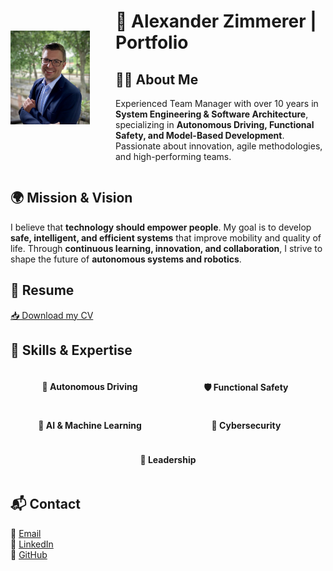 <div style="display: flex; align-items: center;">
    <div style="flex: 1; text-align: left;">
        <img src="./images/Bewerbungsfoto.jpeg" alt="Alexander Zimmerer" style="height: 150px;">
    </div>
    <div style="flex: 2;">
        <h1>🚀 Alexander Zimmerer | Portfolio</h1>  
        <h2>👨‍💻 About Me</h2>
        <p>Experienced Team Manager with over 10 years in <strong>System Engineering & Software Architecture</strong>, specializing in <strong>Autonomous Driving, Functional Safety, and Model-Based Development</strong>. Passionate about innovation, agile methodologies, and high-performing teams.</p>
    </div>
</div>

## 🌍 Mission & Vision
I believe that **technology should empower people**. My goal is to develop **safe, intelligent, and efficient systems** that improve mobility and quality of life. Through **continuous learning, innovation, and collaboration**, I strive to shape the future of **autonomous systems and robotics**. 

## 📜 Resume
[📥 Download my CV](./ressources/CV_AlexanderZimmerer.pdf)

## 🌟 Skills & Expertise


<div style="display: flex; flex-wrap: wrap; justify-content: center;">
    <div style="width: 250px; text-align: center;">
        <h4>🚗 Autonomous Driving</h4>
        <canvas id="chartAutonomousDriving"></canvas>
    </div>
    <div style="width: 250px; text-align: center;">
        <h4>🛡️ Functional Safety</h4>
        <canvas id="chartFunctionalSafety"></canvas>
    </div>
    <div style="width: 250px; text-align: center;">
        <h4>🤖 AI & Machine Learning</h4>
        <canvas id="chartMachineLearning"></canvas>
    </div>
    <div style="width: 250px; text-align: center;">
        <h4>🔐 Cybersecurity</h4>
        <canvas id="chartCybersecurity"></canvas>
    </div>
    <div style="width: 250px; text-align: center;">
        <h4>🎯 Leadership</h4>
        <canvas id="chartLeadership"></canvas>
    </div>
</div>

<script src="https://cdn.jsdelivr.net/npm/chart.js" async></script>
<script>
function createDoughnutChart(ctx, value) {
    new Chart(ctx, {
        type: 'doughnut',
        data: {
            datasets: [{
                data: [value, 100 - value],
                backgroundColor: ['#0073e6', '#ddd'],
                borderWidth: 0,
                cutout: '80%',
                rotation: 270,
                circumference: 180
            }]
        },
        options: { responsive: true, maintainAspectRatio: false }
    });
}

const chartData = [
    { id: 'chartAutonomousDriving', value: 90 },
    { id: 'chartFunctionalSafety', value: 85 },
    { id: 'chartMachineLearning', value: 75 },
    { id: 'chartCybersecurity', value: 80 },
    { id: 'chartLeadership', value: 95 }
];

chartData.forEach(chart => {
    createDoughnutChart(document.getElementById(chart.id), chart.value);
});
</script>

<div id="github-projects"></div>
<script>
    const githubUsername = "AlZi-88"; // Set your GitHub username
    fetch(`https://api.github.com/users/${githubUsername}/repos`)
    .then(response => response.json())
    .then(data => {
        let projectContainer = document.getElementById('github-projects');
        if (data.length === 0) {
            projectContainer.innerHTML = "<p>No projects found.</p>";
            return;
        }
        data.forEach(repo => {
            let project = document.createElement('div');
            project.className = 'project';
            project.innerHTML = `<h3><a href="${repo.html_url}" target="_blank">${repo.name}</a></h3><p>${repo.description || 'No description available'}</p>`;
            projectContainer.appendChild(project);
        });
    })
    .catch(error => {
        console.error('Error loading repositories:', error);
        document.getElementById('github-projects').innerHTML = "<p>Error loading projects. Please try again later.</p>";
    });
</script>
<div id="github-projects"></div>

## 📬 Contact
📧 [Email](mailto:alexander.zimmerer1988@gmail.com)  
🔗 [LinkedIn](https://www.linkedin.com/in/alexander-zimmerer-97620275/)  
🐙 [GitHub](https://github.com/AlZi-88)
